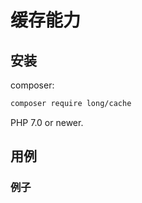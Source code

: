 缓存能力
=======================================


安装
-------

composer:

```sh
composer require long/cache
```

PHP 7.0 or newer.

用例
-----

### 例子


```php

```
